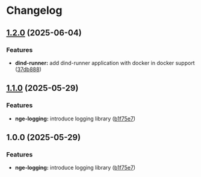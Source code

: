 # Changelog

## [1.2.0](https://github.com/ecoma-io/application/compare/nge-logging@v1.1.0...nge-logging@v1.2.0) (2025-06-04)


### Features

* **dind-runner:** add dind-runner application with docker in docker support ([37db888](https://github.com/ecoma-io/application/commit/37db888ecdd2ab15c889c091006d1f73c4247fd4))

## [1.1.0](https://github.com/ecoma-io/application/compare/nge-logging@v1.0.0...nge-logging@v1.1.0) (2025-05-29)


### Features

* **nge-logging:** introduce logging library ([b1f75e7](https://github.com/ecoma-io/application/commit/b1f75e73175c842ef1024e37a0872855598aa731))

## 1.0.0 (2025-05-29)


### Features

* **nge-logging:** introduce logging library ([b1f75e7](https://github.com/ecoma-io/application/commit/b1f75e73175c842ef1024e37a0872855598aa731))
